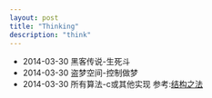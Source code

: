 ```yaml
---
layout: post
title: "Thinking"
description: "think"
---
```


* 2014-03-30 黑客传说-生死斗
* 2014-03-30 盗梦空间-控制做梦
* 2014-03-30 所有算法-c或其他实现 参考:[结构之法](http://blog.csdn.net/v_july_v)
